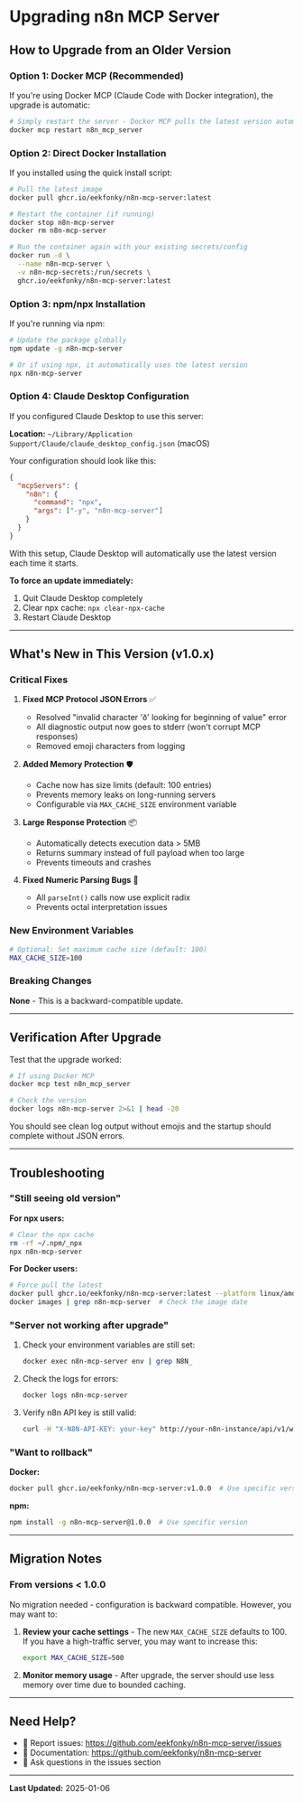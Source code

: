 # Upgrading n8n MCP Server

## How to Upgrade from an Older Version

### Option 1: Docker MCP (Recommended)

If you're using Docker MCP (Claude Code with Docker integration), the upgrade is automatic:

```bash
# Simply restart the server - Docker MCP pulls the latest version automatically
docker mcp restart n8n_mcp_server
```

### Option 2: Direct Docker Installation

If you installed using the quick install script:

```bash
# Pull the latest image
docker pull ghcr.io/eekfonky/n8n-mcp-server:latest

# Restart the container (if running)
docker stop n8n-mcp-server
docker rm n8n-mcp-server

# Run the container again with your existing secrets/config
docker run -d \
  --name n8n-mcp-server \
  -v n8n-mcp-secrets:/run/secrets \
  ghcr.io/eekfonky/n8n-mcp-server:latest
```

### Option 3: npm/npx Installation

If you're running via npm:

```bash
# Update the package globally
npm update -g n8n-mcp-server

# Or if using npx, it automatically uses the latest version
npx n8n-mcp-server
```

### Option 4: Claude Desktop Configuration

If you configured Claude Desktop to use this server:

**Location:** `~/Library/Application Support/Claude/claude_desktop_config.json` (macOS)

Your configuration should look like this:

```json
{
  "mcpServers": {
    "n8n": {
      "command": "npx",
      "args": ["-y", "n8n-mcp-server"]
    }
  }
}
```

With this setup, Claude Desktop will automatically use the latest version each time it starts.

**To force an update immediately:**
1. Quit Claude Desktop completely
2. Clear npx cache: `npx clear-npx-cache`
3. Restart Claude Desktop

---

## What's New in This Version (v1.0.x)

### Critical Fixes

1. **Fixed MCP Protocol JSON Errors** ✅
   - Resolved "invalid character 'ð' looking for beginning of value" error
   - All diagnostic output now goes to stderr (won't corrupt MCP responses)
   - Removed emoji characters from logging

2. **Added Memory Protection** 🛡️
   - Cache now has size limits (default: 100 entries)
   - Prevents memory leaks on long-running servers
   - Configurable via `MAX_CACHE_SIZE` environment variable

3. **Large Response Protection** 📦
   - Automatically detects execution data > 5MB
   - Returns summary instead of full payload when too large
   - Prevents timeouts and crashes

4. **Fixed Numeric Parsing Bugs** 🔢
   - All `parseInt()` calls now use explicit radix
   - Prevents octal interpretation issues

### New Environment Variables

```bash
# Optional: Set maximum cache size (default: 100)
MAX_CACHE_SIZE=100
```

### Breaking Changes

**None** - This is a backward-compatible update.

---

## Verification After Upgrade

Test that the upgrade worked:

```bash
# If using Docker MCP
docker mcp test n8n_mcp_server

# Check the version
docker logs n8n-mcp-server 2>&1 | head -20
```

You should see clean log output without emojis and the startup should complete without JSON errors.

---

## Troubleshooting

### "Still seeing old version"

**For npx users:**
```bash
# Clear the npx cache
rm -rf ~/.npm/_npx
npx n8n-mcp-server
```

**For Docker users:**
```bash
# Force pull the latest
docker pull ghcr.io/eekfonky/n8n-mcp-server:latest --platform linux/amd64
docker images | grep n8n-mcp-server  # Check the image date
```

### "Server not working after upgrade"

1. Check your environment variables are still set:
   ```bash
   docker exec n8n-mcp-server env | grep N8N_
   ```

2. Check the logs for errors:
   ```bash
   docker logs n8n-mcp-server
   ```

3. Verify n8n API key is still valid:
   ```bash
   curl -H "X-N8N-API-KEY: your-key" http://your-n8n-instance/api/v1/workflows
   ```

### "Want to rollback"

**Docker:**
```bash
docker pull ghcr.io/eekfonky/n8n-mcp-server:v1.0.0  # Use specific version
```

**npm:**
```bash
npm install -g n8n-mcp-server@1.0.0  # Use specific version
```

---

## Migration Notes

### From versions < 1.0.0

No migration needed - configuration is backward compatible. However, you may want to:

1. **Review your cache settings** - The new `MAX_CACHE_SIZE` defaults to 100. If you have a high-traffic server, you may want to increase this:
   ```bash
   export MAX_CACHE_SIZE=500
   ```

2. **Monitor memory usage** - After upgrade, the server should use less memory over time due to bounded caching.

---

## Need Help?

- 📝 Report issues: https://github.com/eekfonky/n8n-mcp-server/issues
- 📖 Documentation: https://github.com/eekfonky/n8n-mcp-server
- 💬 Ask questions in the issues section

---

**Last Updated:** 2025-01-06

